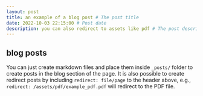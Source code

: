 ```yaml
---
layout: post
title: an example of a blog post # The post title
date: 2022-10-03 22:15:00 # Post date
description: you can also redirect to assets like pdf # The post description
---
```


## blog posts

You can just create markdown files and place them inside `_posts/` folder to create posts in the blog section of the page.
It is also possible to create redirect posts by including `redirect: file/page` to the header above, e.g., `redirect: /assets/pdf/example_pdf.pdf`
will redirect to the PDF file.